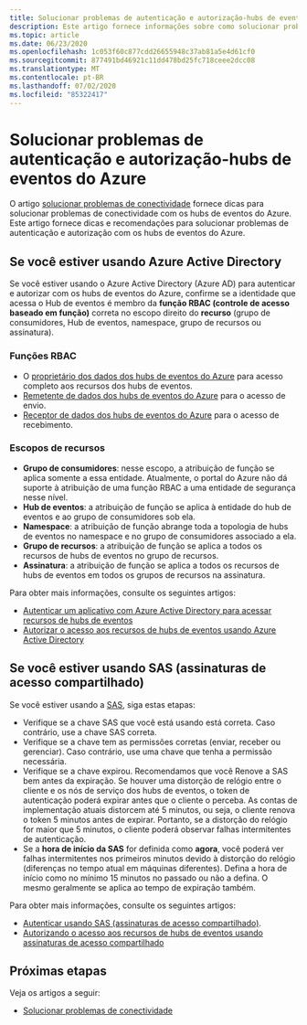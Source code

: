 ```yaml
---
title: Solucionar problemas de autenticação e autorização-hubs de eventos do Azure
description: Este artigo fornece informações sobre como solucionar problemas de autenticação e autorização com os hubs de eventos do Azure.
ms.topic: article
ms.date: 06/23/2020
ms.openlocfilehash: 1c053f60c877cdd26655948c37ab81a5e4d61cf0
ms.sourcegitcommit: 877491bd46921c11dd478bd25fc718ceee2dcc08
ms.translationtype: MT
ms.contentlocale: pt-BR
ms.lasthandoff: 07/02/2020
ms.locfileid: "85322417"
---
```

# <a name="troubleshoot-authentication-and-authorization-issues---azure-event-hubs"></a>Solucionar problemas de autenticação e autorização-hubs de eventos do Azure
O artigo [solucionar problemas de conectividade](troubleshooting-guide.md) fornece dicas para solucionar problemas de conectividade com os hubs de eventos do Azure. Este artigo fornece dicas e recomendações para solucionar problemas de autenticação e autorização com os hubs de eventos do Azure. 

## <a name="if-you-are-using-azure-active-directory"></a>Se você estiver usando Azure Active Directory
Se você estiver usando o Azure Active Directory (Azure AD) para autenticar e autorizar com os hubs de eventos do Azure, confirme se a identidade que acessa o Hub de eventos é membro da **função RBAC (controle de acesso baseado em função)** correta no escopo direito do **recurso** (grupo de consumidores, Hub de eventos, namespace, grupo de recursos ou assinatura).

### <a name="rbac-roles"></a>Funções RBAC
- O [proprietário dos dados dos hubs de eventos do Azure](../role-based-access-control/built-in-roles.md#azure-event-hubs-data-owner) para acesso completo aos recursos dos hubs de eventos.
- [Remetente de dados dos hubs de eventos do Azure](../role-based-access-control/built-in-roles.md#azure-event-hubs-data-receiver) para o acesso de envio.
- [Receptor de dados dos hubs de eventos do Azure](../role-based-access-control/built-in-roles.md#azure-event-hubs-data-sender) para o acesso de recebimento.

### <a name="resource-scopes"></a>Escopos de recursos
- **Grupo de consumidores**: nesse escopo, a atribuição de função se aplica somente a essa entidade. Atualmente, o portal do Azure não dá suporte à atribuição de uma função RBAC a uma entidade de segurança nesse nível. 
- **Hub de eventos**: a atribuição de função se aplica à entidade do hub de eventos e ao grupo de consumidores sob ela.
- **Namespace**: a atribuição de função abrange toda a topologia de hubs de eventos no namespace e no grupo de consumidores associado a ela.
- **Grupo de recursos**: a atribuição de função se aplica a todos os recursos de hubs de eventos no grupo de recursos.
- **Assinatura**: a atribuição de função se aplica a todos os recursos de hubs de eventos em todos os grupos de recursos na assinatura.

Para obter mais informações, consulte os seguintes artigos:

- [Autenticar um aplicativo com Azure Active Directory para acessar recursos de hubs de eventos](authenticate-application.md)
- [Autorizar o acesso aos recursos de hubs de eventos usando Azure Active Directory](authorize-access-azure-active-directory.md)

## <a name="if-you-are-using-shared-access-signatures-sas"></a>Se você estiver usando SAS (assinaturas de acesso compartilhado)
Se você estiver usando a [SAS](authenticate-shared-access-signature.md), siga estas etapas: 

- Verifique se a chave SAS que você está usando está correta. Caso contrário, use a chave SAS correta.
- Verifique se a chave tem as permissões corretas (enviar, receber ou gerenciar). Caso contrário, use uma chave que tenha a permissão necessária. 
- Verifique se a chave expirou. Recomendamos que você Renove a SAS bem antes da expiração. Se houver uma distorção de relógio entre o cliente e os nós de serviço dos hubs de eventos, o token de autenticação poderá expirar antes que o cliente o perceba. As contas de implementação atuais distorcem até 5 minutos, ou seja, o cliente renova o token 5 minutos antes de expirar. Portanto, se a distorção do relógio for maior que 5 minutos, o cliente poderá observar falhas intermitentes de autenticação.
- Se a **hora de início da SAS** for definida como **agora**, você poderá ver falhas intermitentes nos primeiros minutos devido à distorção do relógio (diferenças no tempo atual em máquinas diferentes). Defina a hora de início como no mínimo 15 minutos no passado ou não a defina. O mesmo geralmente se aplica ao tempo de expiração também. 

Para obter mais informações, consulte os seguintes artigos: 

- [Autenticar usando SAS (assinaturas de acesso compartilhado)](authenticate-shared-access-signature.md). 
- [Autorizando o acesso aos recursos de hubs de eventos usando assinaturas de acesso compartilhado](authorize-access-shared-access-signature.md)

## <a name="next-steps"></a>Próximas etapas

Veja os artigos a seguir:

* [Solucionar problemas de conectividade](troubleshooting-guide.md)
